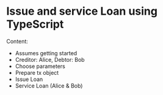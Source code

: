 # Issue and service Loan using TypeScript

Content:

* Assumes getting started
* Creditor: Alice, Debtor: Bob
* Choose parameters
* Prepare tx object
* Issue Loan
* Service Loan \(Alice & Bob\)

